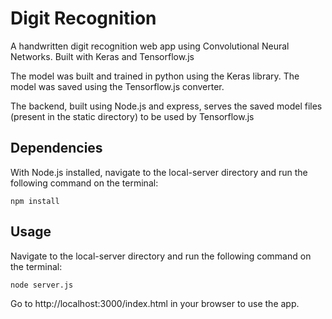 # Digit Recognition
A handwritten digit recognition web app using Convolutional Neural Networks. Built with Keras and Tensorflow.js

The model was built and trained in python using the Keras library. The model was saved using the Tensorflow.js converter.

The backend, built using Node.js and express, serves the saved model files (present in the static directory) to be used by Tensorflow.js

## Dependencies
With Node.js installed, navigate to the local-server directory and run the following command on the terminal:
```
npm install
```
## Usage
Navigate to the local-server directory and run the following command on the terminal:
```
node server.js
```
Go to http://localhost:3000/index.html in your browser to use the app.
